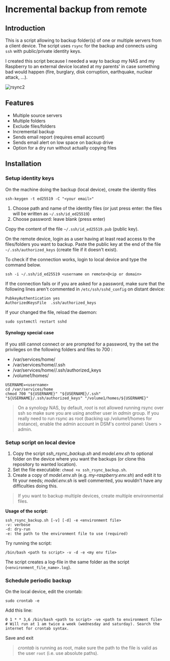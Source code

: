 # Incremental backup from remote
## Introduction
This is a script allowing to backup folder(s) of one or multiple servers from a client device.
The script uses `rsync` for the backup and connects using `ssh` with public/private identity keys.

I created this script because I needed a way to backup my NAS and my Raspberry to an external device located at my parents' in case something bad would happen  (fire, burglary, disk corruption, earthquake, nuclear attack, ...). 

![rsync2](https://github.com/nh-yoz/rsync-incremental-remote-backup/assets/82522085/6ce3766b-7444-49c8-9fc0-2a8d539a83ad)

## Features
- Multiple source servers
- Multiple folders
- Exclude files/folders
- Incremental backup
- Sends email report (requires email account)
- Sends email alert on low space on backup drive
- Option for a dry run without actually copying files

## Installation
### Setup identity keys
On the machine doing the backup (local device), create the identity files
```
ssh-keygen -t ed25519 -C "<your email>"
```
1. Choose path and name of the identity files (or just press enter: the files will be written as `~/.ssh/id_ed25519`)
2. Choose password: leave blank (press enter)

Copy the content of the file `~/.ssh/id_ed25519.pub` (public key).

On the remote device, login as a user having at least read access to the files/folders you want to backup. Paste the public key at the end of the file `~/.ssh/authorized_keys` (create file if it doesn't exist).

To check if the connection works, login to local device and type the command below.
```
ssh -i ~/.ssh/id_ed25519 <username on remote>@<ip or domain>
```
If the connection fails or if you are asked for a password, make sure that the following lines aren't commented in `/etc/ssh/sshd_config` on distant device:
```
PubkeyAuthentication yes
AuthorizedKeysFile  .ssh/authorized_keys
```
If your changed the file, reload the daemon:
```
sudo systemctl restart sshd
```

#### Synology special case
If you still cannot connect or are prompted for a password, try the set the privileges on the following folders and files to 700 :
- /var/services/home/<username>
- /var/services/home/<username>/.ssh
- /var/services/home/<username>/.ssh/authorized_keys
- /volume1/homes/<username>
```
USERNAME=<username>
cd /var/services/home
chmod 700 "${USERNAME}" "${USERNAME}/.ssh" "${USERNAME}/.ssh/authorized_keys" "/volume1/homes/${USERNAME}"
```
> On a synology NAS, by default, _root_ is not allowed running rsync over ssh so make sure you are using another user in _admin_ group. If you really need to run rsync as root (backing up /volume1/homes for instance), enable the admin account in DSM's control panel: Users > admin.


### Setup script on local device
1. Copy the script _ssh_rsync_backup.sh_ and _model.env.sh_ to optional folder on the device where you want the backups (or clone this repository to wanted location).
2. Set the file executable: `chmod +x ssh_rsync_backup.sh`.
3. Create a copy of _model.env.sh_ (e.g. _my-raspberry.env.sh_) and edit it to fit your needs; _model.env.sh_ is well commented, you wouldn't have any difficulties doing this.

> If you want to backup multiple devices, create multiple environmental files.

**Usage of the script:**
```
ssh_rsync_backup.sh [-v] [-d] -e <environment file>
-v: verbose
-d: dry-run
-e: the path to the environment file to use (required)
```

Try running the script:
```
/bin/bash <path to script> -v -d -e <my env file>
```
The script creates a log-file in the same folder as the script (`<environment_file_name>.log`).

### Schedule periodic backup
On the local device, edit the crontab:
```
sudo crontab -e
```
Add this line:
```
0 1 * * 3,6 /bin/bash <path to script> -ve <path to environment file> # Will run at 1 am twice a week (wednesday and saturday). Search the internet for crontab syntax.
```
Save and exit

> _crontab_ is running as root, make sure the path to the file is valid as the user `root` (i.e. use absolute paths).

